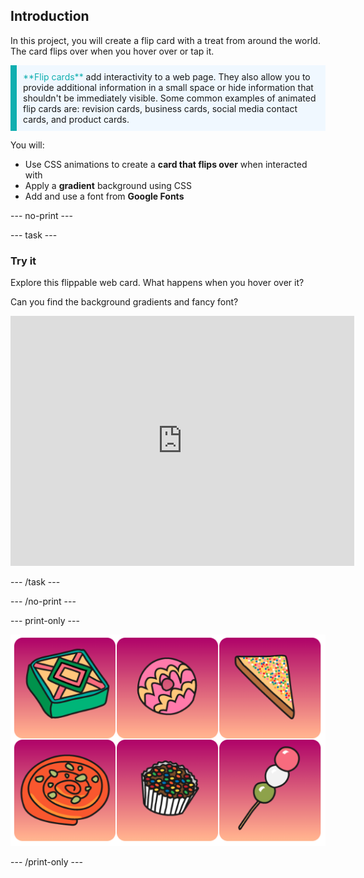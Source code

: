 ## Introduction

In this project, you will create a flip card with a treat from around the world. The card flips over when you hover over or tap it. 

<p style="border-left: solid; border-width:10px; border-color: #0faeb0; background-color: aliceblue; padding: 10px;">
<span style="color: #0faeb0">**Flip cards**</span> add interactivity to a web page. They also allow you to provide additional information in a small space or hide information that shouldn't be immediately visible. Some common examples of animated flip cards are: revision cards, business cards, social media contact cards, and product cards. 
</p>

You will:
+ Use CSS animations to create a **card that flips over** when interacted with
+ Apply a **gradient** background using CSS
+ Add and use a font from **Google Fonts**

--- no-print ---

--- task ---

### Try it

Explore this flippable web card. What happens when you hover over it? 

Can you find the background gradients and fancy font?

<iframe src="https://trinket.io/embed/html/40c676102d?outputOnly=true" width="550" height="400" frameborder="0" marginwidth="0" marginheight="0" allowfullscreen></iframe>

--- /task ---

--- /no-print ---

--- print-only ---

![Completed project](images/showcase_static.png)

--- /print-only ---
